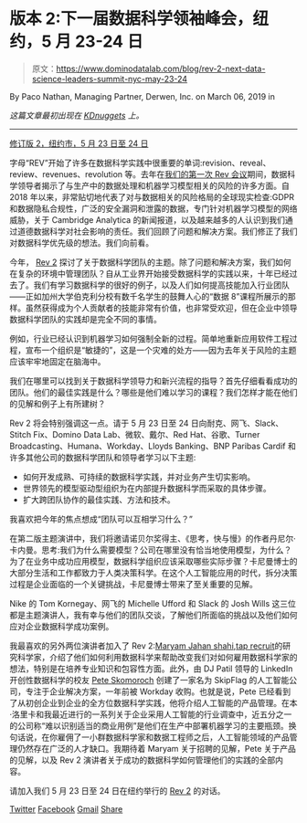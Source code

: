 # 版本 2:下一届数据科学领袖峰会，纽约，5 月 23-24 日

> 原文：<https://www.dominodatalab.com/blog/rev-2-next-data-science-leaders-summit-nyc-may-23-24>

By Paco Nathan, Managing Partner, Derwen, Inc. on March 06, 2019 in

*这篇文章最初出现在 [KDnuggets](https://www.kdnuggets.com/2019/03/domino-rev2-data-science-leaders-summit-nyc.html) 上。*

* * *

[修订版 2，纽约市，5 月 23 日至 24 日](https://rev.dominodatalab.com/?utm_source=kdnuggets&utm_medium=network-promo&utm_campaign=KDNuggets%20Paid_CH)

字母“REV”开始了许多在数据科学实践中很重要的单词:revision、reveal、review、revenues、revolution 等。去年在[我们的第一次 Rev 会议](https://rev.dominodatalab.com/rev-2018/)期间，数据科学领导者揭示了与生产中的数据处理和机器学习模型相关的风险的许多方面。自 2018 年以来，非常贴切地代表了对与数据相关的风险格局的全球现实检查:GDPR 和数据隐私合规性，广泛的安全漏洞和泄露的数据，专门针对机器学习模型的网络威胁，关于 Cambridge Analytica 的新闻报道，以及越来越多的人认识到我们通过道德数据科学对社会影响的责任。我们回顾了问题和解决方案。我们修正了我们对数据科学优先级的想法。我们向前看。

今年， [Rev 2](https://rev.dominodatalab.com/?utm_source=kdnuggets&utm_medium=network-promo&utm_campaign=KDNuggets%20Paid_CH) 探讨了关于数据科学团队的主题。除了问题和解决方案，我们如何在复杂的环境中管理团队？自从工业界开始接受数据科学的实践以来，十年已经过去了。我们有学习数据科学的很好的例子，以及人们如何提高技能加入行业团队——正如加州大学伯克利分校有数千名学生的鼓舞人心的“数据 8”课程所展示的那样。虽然获得成为个人贡献者的技能非常有价值，也非常受欢迎，但在企业中领导数据科学团队的实践却是完全不同的事情。

例如，行业已经认识到机器学习如何强制全新的过程。简单地重新应用软件工程过程，宣布一个组织是“敏捷的”，这是一个灾难的处方——因为去年关于风险的主题应该牢牢地固定在脑海中。

我们在哪里可以找到关于数据科学领导力和新兴流程的指导？首先仔细看看成功的团队。他们的最佳实践是什么？哪些是他们难以学习的课程？我们怎样才能在他们的见解和例子上有所建树？

Rev 2 将会特别强调这一点。请于 5 月 23 日至 24 日向耐克、网飞、Slack、Stitch Fix、Domino Data Lab、微软、戴尔、Red Hat、谷歌、Turner Broadcasting、Humana、Workday、Lloyds Banking、BNP Paribas Cardif 和许多其他公司的数据科学团队和领导者学习以下主题:

*   如何开发成熟、可持续的数据科学实践，并对业务产生切实影响。
*   世界领先的模型驱动型组织为在内部提升数据科学而采取的具体步骤。
*   扩大跨团队协作的最佳实践、方法和技术。

我喜欢把今年的焦点想成“团队可以互相学习什么？”

在第二版主题演讲中，我们将邀请诺贝尔奖得主、《思考，快与慢》的作者丹尼尔·卡内曼。思考:我们为什么需要模型？公司在哪里没有恰当地使用模型，为什么？为了在业务中成功应用模型，数据科学组织应该采取哪些实际步骤？卡尼曼博士的大部分生活和工作都致力于人类决策科学。在这个人工智能应用的时代，拆分决策过程是企业面临的一个关键挑战，卡尼曼博士带来了至关重要的见解。

Nike 的 Tom Kornegay、网飞的 Michelle Ufford 和 Slack 的 Josh Wills 这三位都是主题演讲人，我有幸与他们的团队交谈，了解他们所面临的挑战以及他们如何应对企业数据科学成功案例。

我最喜欢的另外两位演讲者加入了 Rev 2:[Maryam Jahan shahi](https://www.maryamjahanshahi.com/),[tap recruit](https://taprecruit.co/)的研究科学家，介绍了他们如何利用数据科学来帮助改变我们对如何雇用数据科学家的想法，特别是在培养专业知识和包容性方面。此外，由 DJ Patil 领导的 LinkedIn 开创性数据科学的校友 [Pete Skomoroch](https://twitter.com/peteskomoroch) 创建了一家名为 SkipFlag 的人工智能公司，专注于企业解决方案，一年前被 Workday 收购。也就是说，Pete 已经看到了从初创企业到企业的全方位数据科学实践，他将介绍人工智能的产品管理。在本·洛里卡和我最近进行的一系列关于企业采用人工智能的行业调查中，近五分之一的公司称“难以识别适当的商业用例”是他们在生产中部署机器学习的主要瓶颈。换句话说，在你雇佣了一小群数据科学家和数据工程师之后，人工智能领域的产品管理仍然存在广泛的人才缺口。我期待着 Maryam 关于招聘的见解，Pete 关于产品的见解，以及 Rev 2 演讲者关于成功的数据科学如何管理他们的实践的全部内容。

请加入我们 5 月 23 日至 24 日在纽约举行的 [Rev 2](https://rev.dominodatalab.com/?utm_source=kdnuggets&utm_medium=network-promo&utm_campaign=KDNuggets%20Paid_CH) 的对话。

[Twitter](/#twitter) [Facebook](/#facebook) [Gmail](/#google_gmail) [Share](https://www.addtoany.com/share#url=https%3A%2F%2Fwww.dominodatalab.com%2Fblog%2Frev-2-next-data-science-leaders-summit-nyc-may-23-24%2F&title=Rev%202%3A%20Next%20Data%20Science%20Leaders%20Summit%2C%20NYC%2C%20May%2023-24)